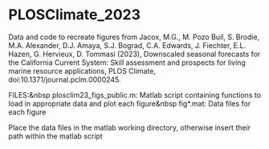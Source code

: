# PLOSClimate_2023
Data and code to recreate figures from Jacox, M.G., M. Pozo Buil, S. Brodie, M.A. Alexander, D.J. Amaya, S.J. Bograd, C.A. Edwards, J. Fiechter, E.L. Hazen, G. Hervieux, D. Tommasi (2023), Downscaled seasonal forecasts for the California Current System: Skill assessment and prospects for living marine resource applications, PLOS Climate, doi:10.1371/journal.pclm.0000245.

FILES:&nbsp
plosclim23_figs_public.m:  Matlab script containing functions to load in appropriate data and plot each figure&nbsp
fig*.mat:                  Data files for each figure

Place the data files in the matlab working directory, otherwise insert their path within the matlab script
